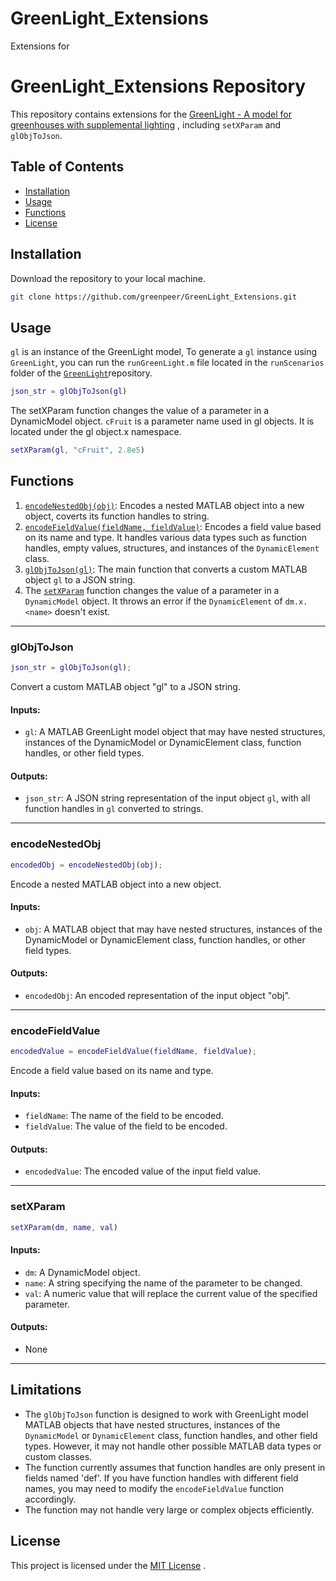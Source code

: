 # GreenLight_Extensions
Extensions for
# GreenLight_Extensions Repository
This repository contains extensions for the  [GreenLight - A model for greenhouses with supplemental lighting](#https://github.com/davkat1/GreenLight) , including `setXParam` and `glObjToJson`.

## Table of Contents 
- [Installation](#installation) 
- [Usage](#usage) 
- [Functions](#functions) 
- [License](#license)

## Installation
Download the repository to your local machine.
```bash
git clone https://github.com/greenpeer/GreenLight_Extensions.git
```

## Usage

`gl` is an instance of the GreenLight model, To generate a `gl` instance using `GreenLight`, you can run the `runGreenLight.m` file located in the `runScenarios` folder of the [`GreenLight`](https://github.com/davkat1/GreenLight/blob/master/Code/runScenarios/runGreenLight.m)repository.
```MATLAB
json_str = glObjToJson(gl)
```

The setXParam function changes the value of a parameter in a DynamicModel object. `cFruit` is a parameter name used in gl objects. It is located under the gl object.x namespace.
```MATLAB
setXParam(gl, "cFruit", 2.8e5)
```


## Functions

1. [`encodeNestedObj(obj)`](#encodenestedobj): Encodes a nested MATLAB object into a new object, coverts its function handles to string. 
2. [`encodeFieldValue(fieldName, fieldValue)`](#encodefieldvalue): Encodes a field value based on its name and type. It handles various data types such as function handles, empty values, structures, and instances of the `DynamicElement` class. 
3. [`glObjToJson(gl)`](#globjtojson): The main function that converts a custom MATLAB object `gl` to a JSON string.
4. The [`setXParam`](#setxparam) function changes the value of a parameter in a `DynamicModel` object. It throws an error if the `DynamicElement` of `dm.x.<name>` doesn't exist.

___
### glObjToJson

```matlab
json_str = glObjToJson(gl);
```
Convert a custom MATLAB object "gl" to a JSON string.
#### Inputs: 
- `gl`: A MATLAB GreenLight model object that may have nested structures, instances of the DynamicModel or DynamicElement class, function handles, or other field types.
#### Outputs: 
- `json_str`: A JSON string representation of the input object `gl`, with all function handles in `gl` converted to strings.
___
### encodeNestedObj

```matlab
encodedObj = encodeNestedObj(obj);
```

Encode a nested MATLAB object into a new object.
#### Inputs: 
- `obj`: A MATLAB object that may have nested structures, instances of the DynamicModel or DynamicElement class, function handles, or other field types.
#### Outputs: 
- `encodedObj`: An encoded representation of the input object "obj".
___
### encodeFieldValue

```matlab
encodedValue = encodeFieldValue(fieldName, fieldValue);
```
Encode a field value based on its name and type.
#### Inputs: 
- `fieldName`: The name of the field to be encoded. 
- `fieldValue`: The value of the field to be encoded.
#### Outputs: 
- `encodedValue`: The encoded value of the input field value.
___
### setXParam
```matlab
setXParam(dm, name, val)
```

#### Inputs: 
- `dm`: A DynamicModel object. 
- `name`: A string specifying the name of the parameter to be changed. 
- `val`: A numeric value that will replace the current value of the specified parameter.
#### Outputs: 
- None
___

## Limitations 
- The `glObjToJson` function is designed to work with GreenLight model MATLAB objects that have nested structures, instances of the `DynamicModel` or `DynamicElement` class, function handles, and other field types. However, it may not handle other possible MATLAB data types or custom classes. 
- The function currently assumes that function handles are only present in fields named 'def'. If you have function handles with different field names, you may need to modify the `encodeFieldValue` function accordingly.
- The function may not handle very large or complex objects efficiently.


## License

This project is licensed under the [MIT License](https://choosealicense.com/licenses/mit/) .




